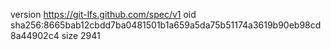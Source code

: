 version https://git-lfs.github.com/spec/v1
oid sha256:8665bab12cbdd7ba0481501b1a659a5da75b51174a3619b90eb98cd8a44902c4
size 2941
